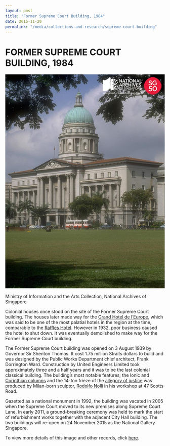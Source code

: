 ```yaml
---
layout: post
title: "Former Supreme Court Building, 1984"
date: 2015-11-20
permalink: "/media/collections-and-research/supreme-court-building"
---
```


<iframe id="pxcelframe" src="//t.sharethis.com/a/t_.htm?ver=0.345.16984&amp;cid=c010#rnd=1577950317015&amp;cid=c010&amp;dmn=www.nas.gov.sg&amp;tt=t.dhj&amp;dhjLcy=58&amp;lbl=pxcel&amp;flbl=pxcel&amp;ll=d&amp;ver=0.345.16984&amp;ell=d&amp;cck=__stid&amp;pn=%2Fblogs%2Farchivistpick%2Fsupreme-court%2F&amp;qs=na&amp;rdn=www.nas.gov.sg&amp;rpn=%2Fblogs%2Farchivistpick%2F&amp;rqs=na&amp;cc=SG&amp;cont=AS&amp;ipaddr=" style="display: none;"></iframe>

# FORMER SUPREME COURT BUILDING, 1984

![Ministry of Information and the Arts Collection, National Archives of Singapore](../../../images/blogs/2015-11-20-L.jpg)

Ministry of Information and the Arts Collection, National Archives of Singapore

Colonial houses once stood on the site of the Former Supreme Court building. The houses later made way for the [Grand Hotel de l’Europe](http://www.nas.gov.sg/archivesonline/photographs/record-details/d38817c4-1161-11e3-83d5-0050568939ad), which was said to be one of the most palatial hotels in the region at the time, comparable to the [Raffles Hotel](http://www.nas.gov.sg/archivesonline/photographs/record-details/ae2598ab-1161-11e3-83d5-0050568939ad). However in 1932, poor business caused the hotel to shut down. It was eventually demolished to make way for the Former Supreme Court building.

The Former Supreme Court building was opened on 3 August 1939 by Governor Sir Shenton Thomas. It cost 1.75 million Straits dollars to build and was designed by the Public Works Department chief architect, Frank Dorrington Ward. Construction by United Engineers Limited took approximately three and a half years and it was to be the last colonial classical building. The building’s most notable features; the Ionic and [Corinthian columns](http://www.nas.gov.sg/archivesonline/photographs/record-details/8a2c4c28-1162-11e3-83d5-0050568939ad) and the 14-ton frieze of the [allegory of justice](http://www.nas.gov.sg/archivesonline/photographs/record-details/5e07648b-1162-11e3-83d5-0050568939ad) was produced by  Milan-born sculptor, [Rodolfo Nolli](http://www.nas.gov.sg/archivesonline/photographs/record-details/ae9c9a94-1161-11e3-83d5-0050568939ad) in his workshop at 47 Scotts Road.

Gazetted as a national monument in 1992, the building was vacated in 2005 when the Supreme Court moved to its new premises along Supreme Court Lane. In early 2011, a ground-breaking ceremony was held to mark the start of refurbishment works together with the adjacent City Hall building. The two buildings will re-open on 24 November 2015 as the National Gallery Singapore.

To view more details of this image and other records, click [here](http://www.nas.gov.sg/archivesonline/photographs/record-details/ed8225d7-1161-11e3-83d5-0050568939ad).